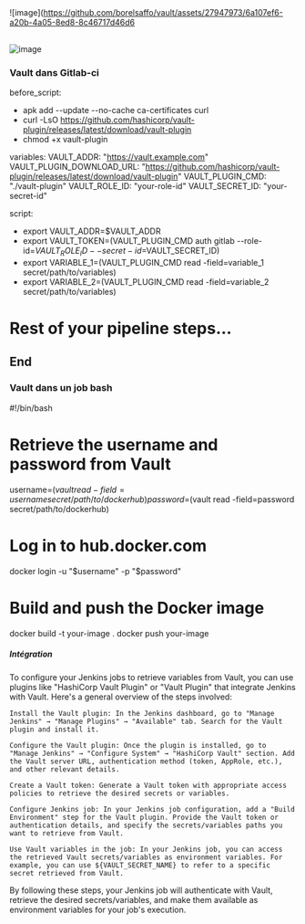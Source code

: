 ##

![image](https://github.com/borelsaffo/vault/assets/27947973/6a107ef6-a20b-4a05-8ed8-8c46717d46d6

##
![image](https://github.com/borelsaffo/vault/assets/27947973/f08166d1-cb68-4d47-894a-ff7e34ec1f6f)



### Vault dans Gitlab-ci

before_script:
  - apk add --update --no-cache ca-certificates curl
  - curl -LsO https://github.com/hashicorp/vault-plugin/releases/latest/download/vault-plugin
  - chmod +x vault-plugin

variables:
  VAULT_ADDR: "https://vault.example.com"
  VAULT_PLUGIN_DOWNLOAD_URL: "https://github.com/hashicorp/vault-plugin/releases/latest/download/vault-plugin"
  VAULT_PLUGIN_CMD: "./vault-plugin"
  VAULT_ROLE_ID: "your-role-id"
  VAULT_SECRET_ID: "your-secret-id"

script:
  - export VAULT_ADDR=$VAULT_ADDR
  - export VAULT_TOKEN=$($VAULT_PLUGIN_CMD auth gitlab --role-id=$VAULT_ROLE_ID --secret-id=$VAULT_SECRET_ID)
  - export VARIABLE_1=$($VAULT_PLUGIN_CMD read -field=variable_1 secret/path/to/variables)
  - export VARIABLE_2=$($VAULT_PLUGIN_CMD read -field=variable_2 secret/path/to/variables)
# Rest of your pipeline steps...

## End

### Vault dans un job bash

#!/bin/bash

# Retrieve the username and password from Vault
username=$(vault read -field=username secret/path/to/dockerhub)
password=$(vault read -field=password secret/path/to/dockerhub)

# Log in to hub.docker.com
docker login -u "$username" -p "$password"

# Build and push the Docker image
docker build -t your-image .
docker push your-image




##### Intégration 

To configure your Jenkins jobs to retrieve variables from Vault, you can use plugins like "HashiCorp Vault Plugin" or "Vault Plugin" that integrate Jenkins with Vault. Here's a general overview of the steps involved:

    Install the Vault plugin: In the Jenkins dashboard, go to "Manage Jenkins" → "Manage Plugins" → "Available" tab. Search for the Vault plugin and install it.

    Configure the Vault plugin: Once the plugin is installed, go to "Manage Jenkins" → "Configure System" → "HashiCorp Vault" section. Add the Vault server URL, authentication method (token, AppRole, etc.), and other relevant details.

    Create a Vault token: Generate a Vault token with appropriate access policies to retrieve the desired secrets or variables.

    Configure Jenkins job: In your Jenkins job configuration, add a "Build Environment" step for the Vault plugin. Provide the Vault token or authentication details, and specify the secrets/variables paths you want to retrieve from Vault.

    Use Vault variables in the job: In your Jenkins job, you can access the retrieved Vault secrets/variables as environment variables. For example, you can use ${VAULT_SECRET_NAME} to refer to a specific secret retrieved from Vault.

By following these steps, your Jenkins job will authenticate with Vault, retrieve the desired secrets/variables, and make them available as environment variables for your job's execution.


